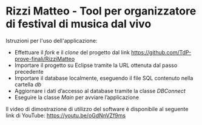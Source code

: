 # Rizzi Matteo - Tool per organizzatore di festival di musica dal vivo

Istruzioni per l'uso dell'applicazione:

-	Effettuare il <i>fork</i> e il <i>clone</i> del progetto dal link https://github.com/TdP-prove-finali/RizziMatteo
-	Importare il progetto su Eclipse tramite la URL ottenuta dal passo precedente
-	Importare il database localmente, eseguendo il file SQL contenuto nella cartella <i>db</i>
-	Aggiornare i dati d’accesso al database tramite la classe <i>DBConnect</i>
-	Eseguire la classe <i>Main</i> per avviare l’applicazione
  
Il video di dimostrazione di utilizzo del software è disponibile al seguente link di YouTube: https://youtu.be/oGdNnVZf9ms
